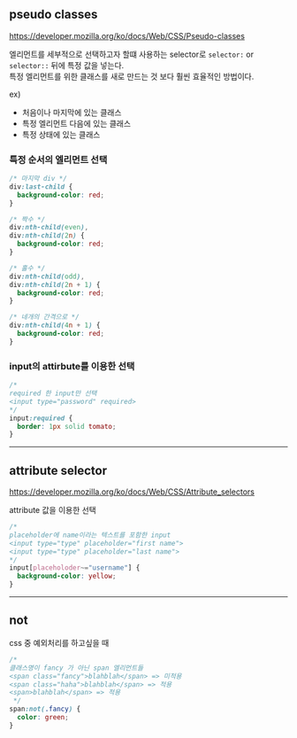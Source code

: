 ## pseudo classes

https://developer.mozilla.org/ko/docs/Web/CSS/Pseudo-classes

엘리먼트를 세부적으로 선택하고자 할떄 사용하는 selector로 `selector:` or ` selector::` 뒤에 특정 값을 넣는다.\
특정 엘리먼트를 위한 클래스를 새로 만드는 것 보다 훨씬 효율적인 방법이다.

ex)

- 처음이나 마지막에 있는 클래스
- 특정 엘리먼트 다음에 있는 클래스
- 특정 상태에 있는 클래스

### 특정 순서의 엘리먼트 선택

```css
/* 마지막 div */
div:last-child {
  background-color: red;
}

/* 짝수 */
div:nth-child(even),
div:nth-child(2n) {
  background-color: red;
}

/* 홀수 */
div:nth-child(odd),
div:nth-child(2n + 1) {
  background-color: red;
}

/* 네개의 간격으로 */
div:nth-child(4n + 1) {
  background-color: red;
}
```

### input의 attirbute를 이용한 선택

```css
/*
required 한 input만 선택
<input type="password" required>
*/
input:required {
  border: 1px solid tomato;
}
```

---

## attribute selector

https://developer.mozilla.org/ko/docs/Web/CSS/Attribute_selectors

attribute 값을 이용한 선택

```css
/*
placeholder에 name이라는 텍스트를 포함한 input
<input type="type" placeholder="first name">
<input type="type" placeholder="last name">
*/
input[placeholoder~="username"] {
  background-color: yellow;
}
```

---

## not

css 중 예외처리를 하고싶을 때

```css
/* 
클래스명이 fancy 가 아닌 span 엘리먼트들
<span class="fancy">blahblah</span> => 미적용
<span class="haha">blahblah</span> => 적용
<span>blahblah</span> => 적용
 */
span:not(.fancy) {
  color: green;
}
```
